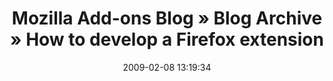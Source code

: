 ---
date: 2009-02-08 13:19:34
link:
  source: delicious
  source_url: https://del.icio.us/roytang
  text: "Mozilla Add-ons Blog \xBB Blog Archive \xBB How to develop a Firefox extension"
  url: http://blog.mozilla.com/addons/2009/01/28/how-to-develop-a-firefox-extension/
slug: mozilla-add-ons-blog-blog-archive-how-to-develop-a-firefox-extension
source: delicious
tags:
- programming
- firefox
title: "Mozilla Add-ons Blog \xBB Blog Archive \xBB How to develop a Firefox extension"
---
